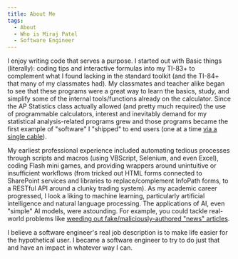 ```yaml
---
title: About Me
tags:
  - About
  - Who is Miraj Patel
  - Software Engineer
---
```


I enjoy writing code that serves a purpose. I started out with Basic things (literally): coding tips and interactive formulas into my TI-83+ to complement what I found lacking in the standard toolkit (and the TI-84+ that many of my classmates had). My classmates and teacher alike began to see that these programs were a great way to learn
the basics, study, and simplify some of the internal tools/functions already on the calculator. Since the AP Statistics class actually allowed (and pretty much required) the
use of programmable calculators, interest and inevitably demand for my statistical analysis-related programs grew and those programs became the first example of "software"
I "shipped" to end users (one at a time <a href="https://www.amazon.com/Guerrilla-83Linkcable-Link-Cable-Calculators/dp/B008O7K9FW" title="TI-83 link cable" target="_blank">via a single cable</a>).

My earliest professional experience included automating tedious processes through scripts and macros (using VBScript, Selenium, and even Excel), coding Flash mini games, and providing wrappers around unintuitive or insufficient workflows (from tricked out HTML forms connected to SharePoint services and libraries to replace/complement InfoPath forms, to a RESTful API around a clunky trading system). As my academic career progressed, I look a liking to machine learning, particularly artificial intelligence and natural language processing. The applications of AI, even "simple" AI models, were astounding. For example, you could tackle real-world problems like <a href="https://github.com/mirajp/malicious-news-classification" title="Malicious News Classification (Master's Thesis)" target="_blank">weeding out fake/maliciously-authored "news" articles</a>.

I believe a software engineer's real job description is to make life easier for the hypothetical user. I became a software engineer to try to do just that and have an impact in whatever way I can.
